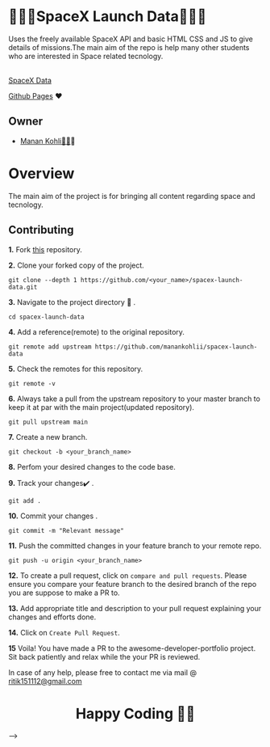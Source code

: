 # 🚀🚀🚀SpaceX Launch Data🚀🚀🚀
Uses the freely available SpaceX API and basic HTML CSS and JS to give details of missions.The main aim of the repo is help many other students who are interested in 
Space related tecnology. <br><br>

[SpaceX Data](http://spacexlaunchdata.herokuapp.com)


[Github Pages](https://github.com/manankohlii/spacex-launch-data/commits?author=manankohlii) ❤️

## Owner

* [Manan Kohli👨‍💻](https://github.com/manankohlii)✨

# Overview

The main aim of the project is for bringing all content regarding space and tecnology.

## Contributing

**1.**  Fork [this](https://github.com/manankohlii/spacex-launch-data) repository.

**2.**  Clone your forked copy of the project.

```
git clone --depth 1 https://github.com/<your_name>/spacex-launch-data.git
```

**3.** Navigate to the project directory :file_folder: .

```
cd spacex-launch-data

```

**4.** Add a reference(remote) to the original repository.

```
git remote add upstream https://github.com/manankohlii/spacex-launch-data
```

**5.** Check the remotes for this repository.
```
git remote -v
```

**6.** Always take a pull from the upstream repository to your master branch to keep it at par with the main project(updated repository).

```
git pull upstream main
```

**7.** Create a new branch.

```
git checkout -b <your_branch_name>
```

**8.** Perfom your desired changes to the code base.


**9.** Track your changes:heavy_check_mark: .

```
git add . 
```

**10.** Commit your changes .

```
git commit -m "Relevant message"
```

**11.** Push the committed changes in your feature branch to your remote repo.
```
git push -u origin <your_branch_name>
```

**12.** To create a pull request, click on `compare and pull requests`. Please ensure you compare your feature branch to the desired branch of the repo you are suppose to make a PR to.


**13.** Add appropriate title and description to your pull request explaining your changes and efforts done.


**14.** Click on `Create Pull Request`.


**15** Voila! You have made a PR to the awesome-developer-portfolio project. Sit back patiently and relax while the your PR is reviewed. 

 In case of any help, please free to contact me via mail @ ritik151112@gmail.com


<h1 align=center>Happy Coding 👨‍💻 </h1> -->
